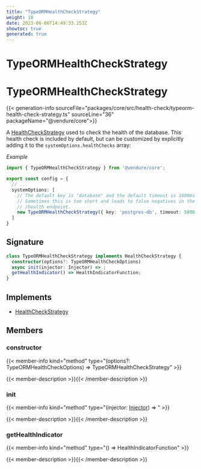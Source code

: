 ```yaml
---
title: "TypeORMHealthCheckStrategy"
weight: 10
date: 2023-06-06T14:49:33.253Z
showtoc: true
generated: true
---
```

<!-- This file was generated from the Vendure source. Do not modify. Instead, re-run the "docs:build" script -->

# TypeORMHealthCheckStrategy
<div class="symbol">


# TypeORMHealthCheckStrategy

{{< generation-info sourceFile="packages/core/src/health-check/typeorm-health-check-strategy.ts" sourceLine="36" packageName="@vendure/core">}}

A <a href='/typescript-api/health-check/health-check-strategy#healthcheckstrategy'>HealthCheckStrategy</a> used to check the health of the database. This health
check is included by default, but can be customized by explicitly adding it to the
`systemOptions.healthChecks` array:

*Example*

```TypeScript
import { TypeORMHealthCheckStrategy } from '@vendure/core';

export const config = {
  // ...
  systemOptions: [
    // The default key is "database" and the default timeout is 1000ms
    // Sometimes this is too short and leads to false negatives in the
    // /health endpoint.
    new TypeORMHealthCheckStrategy({ key: 'postgres-db', timeout: 5000 }),
  ]
}
```

## Signature

```TypeScript
class TypeORMHealthCheckStrategy implements HealthCheckStrategy {
  constructor(options?: TypeORMHealthCheckOptions)
  async init(injector: Injector) => ;
  getHealthIndicator() => HealthIndicatorFunction;
}
```
## Implements

 * <a href='/typescript-api/health-check/health-check-strategy#healthcheckstrategy'>HealthCheckStrategy</a>


## Members

### constructor

{{< member-info kind="method" type="(options?: TypeORMHealthCheckOptions) => TypeORMHealthCheckStrategy"  >}}

{{< member-description >}}{{< /member-description >}}

### init

{{< member-info kind="method" type="(injector: <a href='/typescript-api/common/injector#injector'>Injector</a>) => "  >}}

{{< member-description >}}{{< /member-description >}}

### getHealthIndicator

{{< member-info kind="method" type="() => HealthIndicatorFunction"  >}}

{{< member-description >}}{{< /member-description >}}


</div>
